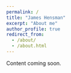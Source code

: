 ```yaml
---
permalink: /
title: "James Hensman"
excerpt: "About me"
author_profile: true
redirect_from: 
  - /about/
  - /about.html
---
```


Content coming soon.
